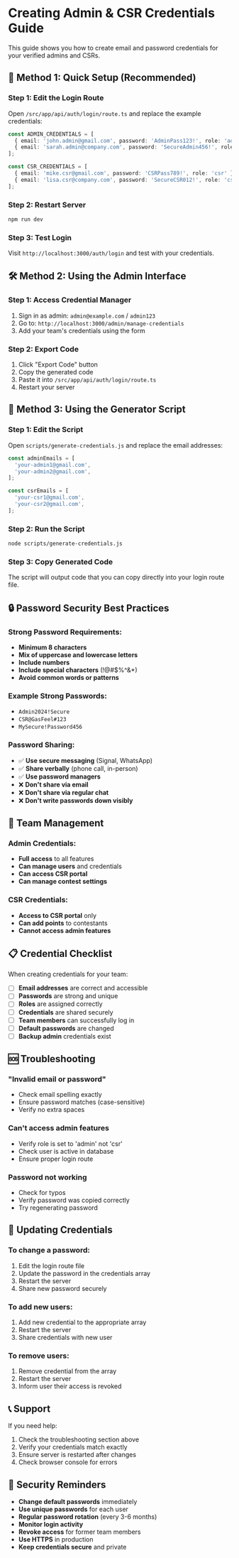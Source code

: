 # Creating Admin & CSR Credentials Guide

This guide shows you how to create email and password credentials for your verified admins and CSRs.

## 🚀 Method 1: Quick Setup (Recommended)

### Step 1: Edit the Login Route
Open `/src/app/api/auth/login/route.ts` and replace the example credentials:

```typescript
const ADMIN_CREDENTIALS = [
  { email: 'john.admin@gmail.com', password: 'AdminPass123!', role: 'admin' },
  { email: 'sarah.admin@company.com', password: 'SecureAdmin456!', role: 'admin' },
];

const CSR_CREDENTIALS = [
  { email: 'mike.csr@gmail.com', password: 'CSRPass789!', role: 'csr' },
  { email: 'lisa.csr@company.com', password: 'SecureCSR012!', role: 'csr' },
];
```

### Step 2: Restart Server
```bash
npm run dev
```

### Step 3: Test Login
Visit `http://localhost:3000/auth/login` and test with your credentials.

## 🛠️ Method 2: Using the Admin Interface

### Step 1: Access Credential Manager
1. Sign in as admin: `admin@example.com` / `admin123`
2. Go to: `http://localhost:3000/admin/manage-credentials`
3. Add your team's credentials using the form

### Step 2: Export Code
1. Click "Export Code" button
2. Copy the generated code
3. Paste it into `/src/app/api/auth/login/route.ts`
4. Restart your server

## 🔧 Method 3: Using the Generator Script

### Step 1: Edit the Script
Open `scripts/generate-credentials.js` and replace the email addresses:

```javascript
const adminEmails = [
  'your-admin1@gmail.com',
  'your-admin2@gmail.com',
];

const csrEmails = [
  'your-csr1@gmail.com',
  'your-csr2@gmail.com',
];
```

### Step 2: Run the Script
```bash
node scripts/generate-credentials.js
```

### Step 3: Copy Generated Code
The script will output code that you can copy directly into your login route file.

## 🔒 Password Security Best Practices

### Strong Password Requirements:
- **Minimum 8 characters**
- **Mix of uppercase and lowercase letters**
- **Include numbers**
- **Include special characters** (!@#$%^&*)
- **Avoid common words or patterns**

### Example Strong Passwords:
- `Admin2024!Secure`
- `CSR@GasFeel#123`
- `MySecure!Password456`

### Password Sharing:
- ✅ **Use secure messaging** (Signal, WhatsApp)
- ✅ **Share verbally** (phone call, in-person)
- ✅ **Use password managers**
- ❌ **Don't share via email**
- ❌ **Don't share via regular chat**
- ❌ **Don't write passwords down visibly**

## 👥 Team Management

### Admin Credentials:
- **Full access** to all features
- **Can manage users** and credentials
- **Can access CSR portal**
- **Can manage contest settings**

### CSR Credentials:
- **Access to CSR portal** only
- **Can add points** to contestants
- **Cannot access admin features**

## 📋 Credential Checklist

When creating credentials for your team:

- [ ] **Email addresses** are correct and accessible
- [ ] **Passwords** are strong and unique
- [ ] **Roles** are assigned correctly
- [ ] **Credentials** are shared securely
- [ ] **Team members** can successfully log in
- [ ] **Default passwords** are changed
- [ ] **Backup admin** credentials exist

## 🆘 Troubleshooting

### "Invalid email or password"
- Check email spelling exactly
- Ensure password matches (case-sensitive)
- Verify no extra spaces

### Can't access admin features
- Verify role is set to 'admin' not 'csr'
- Check user is active in database
- Ensure proper login route

### Password not working
- Check for typos
- Verify password was copied correctly
- Try regenerating password

## 🔄 Updating Credentials

### To change a password:
1. Edit the login route file
2. Update the password in the credentials array
3. Restart the server
4. Share new password securely

### To add new users:
1. Add new credential to the appropriate array
2. Restart the server
3. Share credentials with new user

### To remove users:
1. Remove credential from the array
2. Restart the server
3. Inform user their access is revoked

## 📞 Support

If you need help:
1. Check the troubleshooting section above
2. Verify your credentials match exactly
3. Ensure server is restarted after changes
4. Check browser console for errors

## 🔐 Security Reminders

- **Change default passwords** immediately
- **Use unique passwords** for each user
- **Regular password rotation** (every 3-6 months)
- **Monitor login activity**
- **Revoke access** for former team members
- **Use HTTPS** in production
- **Keep credentials secure** and private
